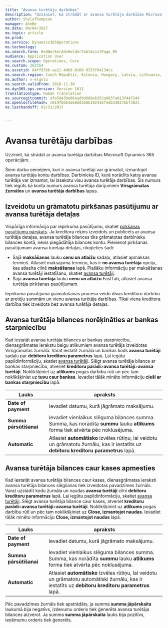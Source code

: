 ```yaml
---
title: "Avansa turētāju darbības"
description: "Uzziniet, kā strādāt ar avansa turētāja darbības Microsoft Dynamics 365 operācijām."
author: ShylaThompson
manager: AnnBe
ms.date: 04/04/2017
ms.topic: article
ms.prod: 
ms.service: Dynamics365Operations
ms.technology: 
ms.search.form: HcmWorkerAdvHolderTableListPage_RU
audience: Application User
ms.search.scope: Operations, Core
ms.custom: 262554
ms.assetid: 84ff97bb-ae21-4d6d-8160-9325f64134ce
ms.search.region: Czech Republic, Estonia, Hungary, Latvia, Lithuania, Poland, Russia
ms.author: v-elgolu
ms.search.validFrom: 2016-11-30
ms.dyn365.ops.version: Version 1611
translationtype: Human Translation
ms.sourcegitcommit: afa59439e06aad9d669eb352a9837a013f447249
ms.openlocfilehash: c819fbbb4a68dd5b8b192416fedb34827bbf3823
ms.lasthandoff: 03/31/2017


---
```


# <a name="advance-holder-transactions"></a>Avansa turētāju darbības

Uzziniet, kā strādāt ar avansa turētāja darbības Microsoft Dynamics 365 operācijām.

Šiem darba ņēmējiem, kuri ir avansa turētāji var grāmatot, izmantojot avansa turētāja kontu darbības. Darbinieka ID, kurā norādīts katra avansa turētāja var izmantot, lai izsekotu visu avansa turētāja darbības. Šis numurs tiek iegūts kā konta numurs avansa turētāja darījumiem **Virsgrāmatas žurnālos** un **avansa turētāja darbības** lapas.

## <a name="create-and-post-a-purchase-order-with-advance-holder-details"></a>Izveidotu un grāmatotu pirkšanas pasūtījumu ar avansa turētāja detaļas
Vispārīga informācija par iepirkuma pasūtījumu, skatiet [pirkšanas pasūtījumu pārskats](/manufacturing/procurement/purchase-order-overview). Ja kreditora rēķins izveidots un publicēts ar avansa turētāja detaļas, avansa turētāja bilances tiks grāmatotas darbinieku bilances kontā, nevis piegādātāja bilances kontu. Pievienot pirkšanas pasūtījumam avansa turētāja detaļas, rīkojieties šādi:

-   Šajā **maksāšanas** lauku **cenu un atlaižu** sadaļu, atlasiet apmaksas termiņš. <!---For more information about **Terms of payment**, see [Define vendor payment terms](http://ax.help.dynamics.com/en/wiki/define-vendor-payment-terms/).-->Atlasiet maksājuma termiņu, kas ir **no avansa turētāja** opciju, kas atlasīta cilnē **maksāšanas** lapā. Plašāku informāciju par maksāšanas avansa turētāji iestatīšanu, skatiet [avansa turētāji](emea-advance-holders.md).
-   Šajā **avansa turētāja** lauku **cenu un atlaižu** FastTab, atlasiet avansa turētāja pirkšanas pasūtījumam.

Iepirkuma pasūtījuma grāmatošanas procesu veido divas kreditoru darbību ar pretēju summām un vienu avansa turētāja darbības. Tikai viena kreditora darbība tiek izveidota bez avansa turētāja detaļas.

## <a name="settle-advance-holder-balances-via-a-bank"></a>Avansa turētāja bilances norēķināties ar bankas starpniecību
Kad iestatāt avansa turētāja bilances ar bankas starpniecību, dienasgrāmatas ierakstu beigu atlikumiem avansa turētāja izveidotas Virsgrāmatas žurnālā. Varat iestatīt žurnāla un bankas kods **avansa turētāji** sadaļu par **debitoru kreditoru parametrus** lapā. Lai iegūtu papildinformāciju, skatiet [avansa turētāji](emea-advance-holders.md). Slēgt avansa turētāja bilance ar bankas starpniecību, atveriet **kreditoru parādi**&gt;**avansa turētāji**&gt;**avansa turētāji**. Noklikšķiniet uz **atlikums** pogas darbību rūtī un pēc tam noklikšķiniet uz **tuvu caur bankas**. Ievadiet tālāk minēto informāciju **cieši ar bankas starpniecību** lapā.

| Lauks                    | apraksts |
|------------------------------|-------------------|
| **Date of payment**          | Ievadiet datumu, kurā jāgrāmato maksājumu.|
| **Summa pārsūtīšanai** | Ievadiet vienlaikus slēguma bilances summa. Summa, kas norādīta **summu** lauku **atlikums** forma tiek atvērta pēc noklusējuma. |
| **Automatic**                | Atlasiet **automātisko** izvēles rūtiņu, lai veidotu un grāmatotu žurnālu, kas ir iestatīts uz **debitoru kreditoru parametrus** lapā.|

## <a name="settle-advance-holder-balances-via-cash"></a>Avansa turētāja bilances caur kases apmesties
Kad iestatāt avansa turētāja bilances caur kases, dienasgrāmatas ieraksti avansa turētāja bilances slēgšanas tiek izveidotas pavadzīmes žurnāls. Varat uzstādīt kodu žurnāla un naudas **avansa turētāji** cilni **debitoru kreditoru parametrus** lapā. Lai iegūtu papildinformāciju, skatiet [avansa turētāji](emea-advance-holders.md). Slēgt avansa turētāja bilance caur kases, atveriet **kreditoru parādi**&gt;**avansa turētāji**&gt;**avansa turētāji**. Noklikšķiniet uz **atlikums** pogas darbību rūtī un pēc tam noklikšķiniet uz **Close, izmantojot naudas**. Ievadiet tālāk minēto informāciju **Close, izmantojot naudas** lapā.

| Lauks                    | apraksts
|------------------------------|-----------------|
| **Date of payment**          | Ievadiet datumu, kurā jāgrāmato maksājumu.|
| **Summa pārsūtīšanai** | Ievadiet vienlaikus slēguma bilances summa. Summa, kas norādīta **summu** lauku **atlikums** forma tiek atvērta pēc noklusējuma. |
| **Automatic**                | Atlasiet **automātisko** izvēles rūtiņu, lai veidotu un grāmatotu automātiski žurnālu, kas ir iestatīts uz **debitoru kreditoru parametrus** lapā.     |

Pēc pavadzīmes žurnāls tiek apstrādāts, ja summa **summa jāpārskaita** laukumā bija negatīvs, izdevumu orderis tiek ģenerēta avansa turētāja bilances aizverot. Ja summa **summa jāpārskaita** lauks bija pozitīvs, ieņēmumu orderis tiek ģenerēts.


